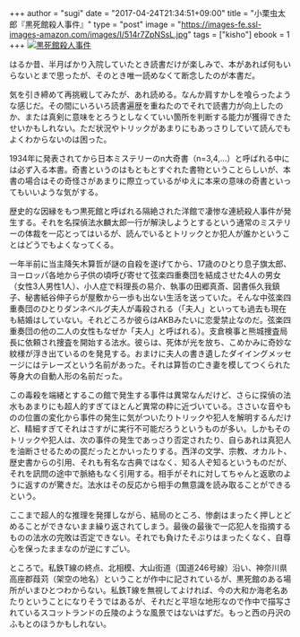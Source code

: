 +++
author = "sugi"
date = "2017-04-24T21:34:51+09:00"
title = "小栗虫太郎『黒死館殺人事件』"
type = "post"
image = "https://images-fe.ssl-images-amazon.com/images/I/514r7ZpNSsL.jpg"
tags = ["kisho"]
ebook = 1
+++
<a href="http://www.amazon.co.jp/exec/obidos/ASIN/B009IY1W5Q/chezsugi-22/ref=nosim/" name="amazletlink" target="_blank"><img src="https://images-fe.ssl-images-amazon.com/images/I/514r7ZpNSsL.jpg" alt="黒死館殺人事件" class="alignleft"  /></a>

はるか昔、半月ばかり入院していたとき読書だけが楽しみで、本があれば何もいらないとまで思ったが、そのとき唯一読めなくて断念したのが本書だ。

気を引き締めて再挑戦してみたが、あれ読める。なんか肩すかしを喰らったような感じだ。その間にいろいろ読書遍歴を重ねたのでそれで読書力が向上したのか、または真剣に意味をとろうとしなくていい箇所を判断する能力が獲得できたせいかもしれない。ただ状況やトリックがあまりにもあっさりしていて読んでもよくわからないのは困った。

1934年に発表されてから日本ミステリーのn大奇書（n=3,4,...）と呼ばれる中には必ず入る本書。奇書というのはもともとすぐれた書物ということらしいが、本書の場合はその奇怪さがあまりに際立っているがゆえに本来の意味の奇書といってもいいような気がする。

歴史的な因縁をもつ黒死館と呼ばれる隔絶された洋館で凄惨な連続殺人事件が発生する。それを名探偵法水麟太郎一行が解決しようとするという通常のミステリーの体裁を一応とってはいるが、読んでいるとトリックとか犯人が誰かということはどうでもよくなってくる。

一年半前に当主降矢木算哲が謎の自殺を遂げてから、17歳のひとり息子旗太郎、ヨーロッパ各地から子供の頃呼び寄せて弦楽四重奏団を結成させた4人の男女（女性3人男性1人）、小人症で料理長の易介、執事の田郷真斎、図書係久我鎮子、秘書紙谷伸子らが屋敷から一歩も出ない生活を送っていた。そんな中弦楽四重奏団のひとりダンネベルグ夫人が毒殺される（「夫人」といっても過去も現在も結婚はしていない。それどころか彼らはAKBみたいに恋愛禁止なのだ。弦楽四重奏団の他の二人の女性もなぜか「夫人」と呼ばれる）。支倉検事と熊城捜査局長に依頼され捜査を開始する法水。彼らは、死体が光を放ち、こめかみに奇妙な紋様が浮き出ているのを発見する。おまけに夫人の書き遺したダイイングメッセージにはテレーズという名前があった。それは算哲の亡き妻を模してつくられた等身大の自動人形の名前だった。

この毒殺を端緒とするこの館で発生する事件は異常なんだけど、さらに探偵の法水もあまりにも超人的すぎてほとんど異常の粋に近づいている。ささいな音やものの位置の変化から事件の発生に気がついたりトリックや犯人を解明するんだけど、精細すぎてそれはさすがに実行不可能だろうというものが多い。しかもそのトリックや犯人は、次の事件の発生であっさり否定されたり、自らあれは真犯人を油断させるための罠だったとかいったりする。西洋の文学、宗教、オカルト、歴史書からの引用、それも有名な古典ではなく、知る人ぞ知るというものだが、それを訊問の途中で脈絡もなく引用する。相手がそれに対してちゃんと返歌のように返すのが驚きだ。法水はその反応から相手の無意識を読み取ることができるという。

ここまで超人的な推理を発揮しながら、結局のところ、惨劇はまったく押しとどめることができないまま繰り返されてしまう。最後の最後で一応犯人を指摘するものの法水の完敗は否定できない。それでも負けたそぶりはまったくなく、自尊心を保ったままなのが逆にすごい。

ところで。私鉄T線の終点、北相模、大山街道（国道246号線）沿い、神奈川県高座郡葭苅（架空の地名）ということが作中に記されているが、黒死館のある場所がいまひとつわからない。私鉄T線を無視してよければ、今の大和か海老名あたりということになりそうではあるが、それだと平坦な地形なので作中で描写されているスコットランドの丘陵のような風景ではないはずだ。もっと西の丹沢のふもとのほうかもしれない。
